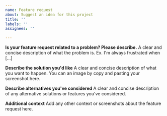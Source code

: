 ```yaml
---
name: Feature request
about: Suggest an idea for this project
title: ''
labels: ''
assignees: ''

---
```


**Is your feature request related to a problem? Please describe.**
A clear and concise description of what the problem is. Ex. I'm always frustrated when [...]

**Describe the solution you'd like**
A clear and concise description of what you want to happen.
You can an image by copy and pasting your screenshot here.

**Describe alternatives you've considered**
A clear and concise description of any alternative solutions or features you've considered.

**Additional context**
Add any other context or screenshots about the feature request here.
